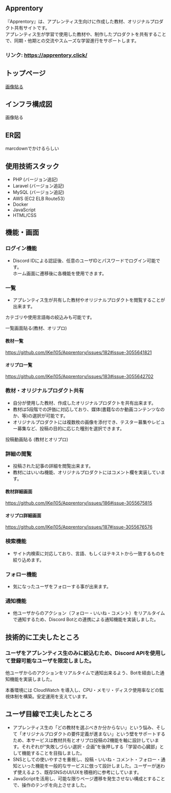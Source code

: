 ## Apprentory
『Apprentory』は、アプレンティス生向けに作成した教材、オリジナルプロダクト共有サイトです。<br>
アプレンティス生が学習で使用した教材や、制作したプロダクトを共有することで、同期・他期との交流やスムーズな学習進行をサポートします。 <br>

### リンク: https://apprentory.click/

## トップページ
[画像貼る](https://private-user-images.githubusercontent.com/180067613/442590559-2aa01bb6-5280-41ba-9165-7ea07c1dae91.png?jwt=eyJhbGciOiJIUzI1NiIsInR5cCI6IkpXVCJ9.eyJpc3MiOiJnaXRodWIuY29tIiwiYXVkIjoicmF3LmdpdGh1YnVzZXJjb250ZW50LmNvbSIsImtleSI6ImtleTUiLCJleHAiOjE3NDcwNjYyNDIsIm5iZiI6MTc0NzA2NTk0MiwicGF0aCI6Ii8xODAwNjc2MTMvNDQyNTkwNTU5LTJhYTAxYmI2LTUyODAtNDFiYS05MTY1LTdlYTA3YzFkYWU5MS5wbmc_WC1BbXotQWxnb3JpdGhtPUFXUzQtSE1BQy1TSEEyNTYmWC1BbXotQ3JlZGVudGlhbD1BS0lBVkNPRFlMU0E1M1BRSzRaQSUyRjIwMjUwNTEyJTJGdXMtZWFzdC0xJTJGczMlMkZhd3M0X3JlcXVlc3QmWC1BbXotRGF0ZT0yMDI1MDUxMlQxNjA1NDJaJlgtQW16LUV4cGlyZXM9MzAwJlgtQW16LVNpZ25hdHVyZT03YjZkZjBmMzljOGRhYThiNDk5ZjcxYTM4N2Q1ZGRlMDQ2OGRlYjhiMTk4ZjEyODRlYzc0YWEzMjAxZDFjZDJkJlgtQW16LVNpZ25lZEhlYWRlcnM9aG9zdCJ9.IvJK1WS0f3X0LDB1WFonZ-578FIQFbD9bcnF-Nm0mwA)


## インフラ構成図
画像貼る

## ER図
marcdownでかけるらしい

## 使用技術スタック
- PHP (バージョン追記)
- Laravel (バージョン追記)
- MySQL (バージョン追記)
- AWS (EC2 ELB Route53）
- Docker
- JavaScript
- HTML/CSS

## 機能・画面
### ログイン機能
- Discord IDによる認証後、任意のユーザIDとパスワードでログイン可能です。 <br>
ホーム画面に遷移後に各機能を使用できます。


### 一覧
- アプレンティス生が共有した教材やオリジナルプロダクトを閲覧することが出来ます。

カテゴリや使用言語毎の絞込みも可能です。

一覧画面貼る(教材、オリプロ)
#### 教材一覧
https://github.com/IKei105/Apprentory/issues/182#issue-3055641821

#### オリプロ一覧
https://github.com/IKei105/Apprentory/issues/183#issue-3055642702

### 教材・オリジナルプロダクト共有
- 自分が使用した教材、作成したオリジナルプロダクトを共有出来ます。<br>
- 教材は5段階での評価に対応しており、媒体(書籍なのか動画コンテンツなのか、等)の選択が可能です。<br>
- オリジナルプロダクトには複数枚の画像を添付でき、テスター募集やレビュー募集など、投稿の目的に応じた種別を選択できます。

投稿動画貼る
(教材とオリプロ)

### 詳細の閲覧
- 投稿された記事の詳細を閲覧出来ます。
- 教材にはいいね機能、オリジナルプロダクトにはコメント欄を実装しています。

#### 教材詳細画面
https://github.com/IKei105/Apprentory/issues/186#issue-3055675815

#### オリプロ詳細画面
https://github.com/IKei105/Apprentory/issues/187#issue-3055676576


### 検索機能
- サイト内検索に対応しており、言語、もしくはテキストから一致するものを絞り込めます。

### フォロー機能
- 気になったユーザをフォローする事が出来ます。

### 通知機能
- 他ユーザからのアクション（フォロー・いいね・コメント）をリアルタイムで通知するため、Discord Botとの連携による通知機能を実装しました。


## 技術的に工夫したところ
### ユーザをアプレンティス生のみに絞込むため、Discord APIを使用して登録可能なユーザを限定しました。<br>
他ユーザからのアクションをリアルタイムで通知出来るよう、Botを経由した通知機能を実装しました。

本番環境には CloudWatch を導入し、CPU・メモリ・ディスク使用率などの監視体制を構築。安定運用を支えています。
## ユーザ目線で工夫したところ
- アプレンティス生の「どの教材を選ぶべきか分からない」という悩み、そして「オリジナルプロダクトの要件定義が進まない」という壁をサポートするため、本サービスは教材共有とオリプロ投稿の2機能を軸に設計しています。それぞれが“失敗しづらい選択・企画”を後押しする「学習の心臓部」として機能することを目指しました。
- SNSとしての使いやすさを重視し、投稿・いいね・コメント・フォロー・通知といった機能を一般的なサービスに倣って設計しました。ユーザーが迷わず使えるよう、既存SNSのUI/UXを積極的に参考にしています。
- JavaScriptを活用し、可能な限りページ遷移を発生させない構成とすることで、操作のテンポを向上させました。
